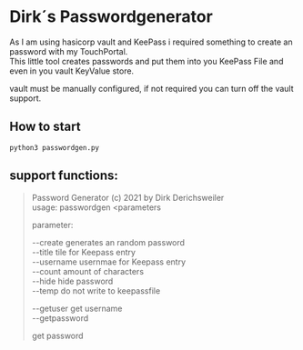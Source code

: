 # Dirk´s Passwordgenerator

As I am using hasicorp vault and KeePass i required something to create an password with my TouchPortal.  
This little tool creates passwords and put them into you KeePass File and even in you vault KeyValue store.  

vault must be manually configured, if not required you can turn off the vault support.


## How to start 
```
python3 passwordgen.py
```


## support functions:

>Password Generator (c) 2021 by Dirk Derichsweiler  
>usage: passwordgen <parameters  
>  
>parameter:  
>  
>--create  generates an random password  
>--title <value>   tile for Keepass entry  
>--username <value> usernmae for Keepass entry  
>--count  amount of characters  
>--hide   hide password  
>--temp   do not write to keepassfile  
>  
>--getuser <searchstring>   get username  
>--getpassword <search string>  get password  

